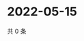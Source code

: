 # 2022-05-15

共 0 条

<!-- BEGIN WEIBO -->
<!-- 最后更新时间 Sun May 15 2022 05:11:56 GMT+0800 (China Standard Time) -->

<!-- END WEIBO -->
